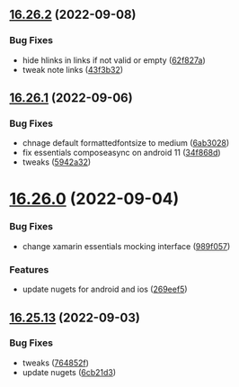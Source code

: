 ## [16.26.2](https://github.com/phandcock/GrampsView/compare/v16.26.1...v16.26.2) (2022-09-08)


### Bug Fixes

* hide hlinks in links if not valid or empty ([62f827a](https://github.com/phandcock/GrampsView/commit/62f827ad0030094e89c485149480961c535b3b2d))
* tweak note links ([43f3b32](https://github.com/phandcock/GrampsView/commit/43f3b32f083e47e66e81c089acf87be17745079b))



## [16.26.1](https://github.com/phandcock/GrampsView/compare/v16.26.0...v16.26.1) (2022-09-06)


### Bug Fixes

* chnage default formattedfontsize to medium ([6ab3028](https://github.com/phandcock/GrampsView/commit/6ab30280f8c9e2e216f646a45120476e66d8dd81))
* fix essentials composeasync on android 11 ([34f868d](https://github.com/phandcock/GrampsView/commit/34f868d22f2599d3821805c583ebd852951925d6))
* tweaks ([5942a32](https://github.com/phandcock/GrampsView/commit/5942a3223ce6e9657cccc85abf91b098dd557aed))



# [16.26.0](https://github.com/phandcock/GrampsView/compare/v16.25.13...v16.26.0) (2022-09-04)


### Bug Fixes

* change xamarin essentials mocking interface ([989f057](https://github.com/phandcock/GrampsView/commit/989f05777ebe4031e7f9fcfeb605408cb6fe90ea))


### Features

* update nugets for android and ios ([269eef5](https://github.com/phandcock/GrampsView/commit/269eef504c890952676b56cd2be478d9da2d53ff))



## [16.25.13](https://github.com/phandcock/GrampsView/compare/v16.25.12...v16.25.13) (2022-09-03)


### Bug Fixes

* tweaks ([764852f](https://github.com/phandcock/GrampsView/commit/764852fc88be96df1a4471380b2b8f2bb6d6df63))
* update nugets ([6cb21d3](https://github.com/phandcock/GrampsView/commit/6cb21d3800c3c70472a35007b489fe76f87c112c))



